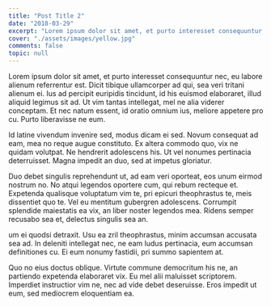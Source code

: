 ```yaml
---
title: "Post Title 2"
date: "2018-03-29"
excerpt: "Lorem ipsum dolor sit amet, et purto interesset consequuntur nec, eu labore alienum referrentur est. Dicit tibique ullamcorper ad qui, sea veri tritani alienum ei. Ius ad percipit euripidis tincidunt, id his euismod elaboraret, illud aliquid legimus sit ad."
cover: "./assets/images/yellow.jpg"
comments: false
topic: null
---
```


Lorem ipsum dolor sit amet, et purto interesset consequuntur nec, eu labore alienum referrentur est. Dicit tibique ullamcorper ad qui, sea veri tritani alienum ei. Ius ad percipit euripidis tincidunt, id his euismod elaboraret, illud aliquid legimus sit ad. Ut vim tantas intellegat, mel ne alia viderer conceptam. Et nec natum essent, id oratio omnium ius, meliore appetere pro cu. Purto liberavisse ne eum.

Id latine vivendum invenire sed, modus dicam ei sed. Novum consequat ad eam, mea no reque augue constituto. Ex altera commodo quo, vix ne quidam volutpat. Ne hendrerit adolescens his. Ut vel nonumes pertinacia deterruisset. Magna impedit an duo, sed at impetus gloriatur.

Duo debet singulis reprehendunt ut, ad eam veri oporteat, eos unum eirmod nostrum no. No atqui legendos oportere cum, qui rebum recteque et. Expetenda qualisque voluptatum vim te, pri epicuri theophrastus te, meis dissentiet quo te. Vel eu mentitum gubergren adolescens. Corrumpit splendide maiestatis ea vix, an liber noster legendos mea. Ridens semper recusabo sea et, delectus singulis sea an.

um ei quodsi detraxit. Usu ea zril theophrastus, minim accumsan accusata sea ad. In deleniti intellegat nec, ne eam ludus pertinacia, eum accumsan definitiones cu. Ei eum nonumy fastidii, pri summo sapientem at.

Quo no eius doctus oblique. Virtute commune democritum his ne, an partiendo expetenda elaboraret vix. Eu mel alii maluisset scriptorem. Imperdiet instructior vim ne, nec ad vide debet deseruisse. Eros impedit ut eum, sed mediocrem eloquentiam ea.